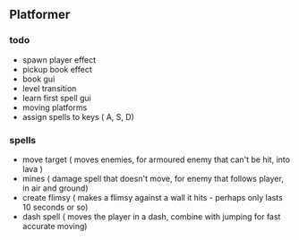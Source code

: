## Platformer


### todo

- spawn player effect
- pickup book effect
- book gui
- level transition
- learn first spell gui
- moving platforms
- assign spells to keys ( A, S, D)

### spells
- move target ( moves enemies, for armoured enemy that can't be hit, into lava )
- mines ( damage spell that doesn't move, for enemy that follows player, in air and ground)
- create flimsy ( makes a flimsy against a wall it hits - perhaps only lasts 10 seconds or so)
- dash spell ( moves the player in a dash, combine with jumping for fast accurate moving)